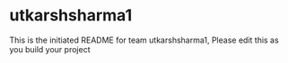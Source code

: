 # utkarshsharma1
This is the initiated README for team utkarshsharma1, Please edit this as you build your project
